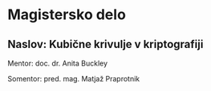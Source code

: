 # Magistersko delo
## Naslov: Kubične krivulje v kriptografiji
Mentor: doc. dr. Anita Buckley

Somentor: pred. mag. Matjaž Praprotnik
